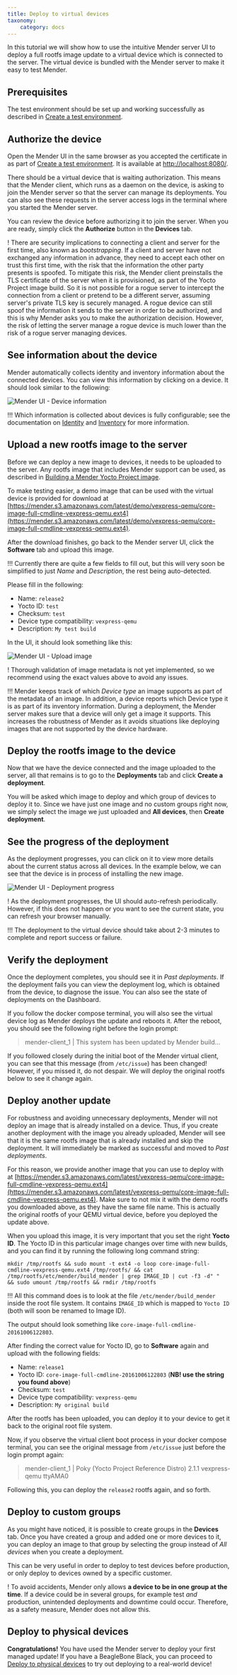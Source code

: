 ```yaml
---
title: Deploy to virtual devices
taxonomy:
    category: docs
---
```


In this tutorial we will show how to use the intuitive Mender server UI
to deploy a full rootfs image update to a virtual device which is
connected to the server. The virtual device is bundled with the
Mender server to make it easy to test Mender.


## Prerequisites

The test environment should be set up and working successfully
as described in [Create a test environment](../Create-a-test-environment).


## Authorize the device

Open the Mender UI in the same browser as you accepted the certificate
in as part of [Create a test environment](../Create-a-test-environment).
It is available at [http://localhost:8080/](http://localhost:8080/?target=_blank).

There should be a virtual device that is waiting authorization.
This means that the Mender client, which runs as a daemon on the device,
is asking to join the Mender server so that the server can manage
its deployments. You can also see these requests
in the server access logs in the terminal where you started the
Mender server.

You can review the device before authorizing it to join the server.
When you are ready, simply click the **Authorize** button
in the **Devices** tab.

! There are security implications to connecting a client and server for the first time, also known as *bootstrapping*. If a client and server have not exchanged any information in advance, they need to accept each other on trust this first time, with the risk that the information the other party presents is spoofed. To mitigate this risk, the Mender client preinstalls the TLS certificate of the server when it is provisioned, as part of the Yocto Project image build. So it is not possible for a rogue server to intercept the connection from a client or pretend to be a different server, assuming server's private TLS key is securely managed. A rogue device can still spoof the information it sends to the server in order to be authorized, and this is why Mender asks you to make the authorization decision. However, the risk of letting the server manage a rogue device is much lower than the risk of a rogue server managing devices.


## See information about the device

Mender automatically collects identity and inventory information
about the connected devices. You can view this information by
clicking on a device. It should look similar to the following:

![Mender UI - Device information](device_information.png)


!!! Which information is collected about devices is fully configurable; see the documentation on [Identity](../../Client-configuration/Identity) and [Inventory](../../Client-configuration/Inventory) for more information.


## Upload a new rootfs image to the server

Before we can deploy a new image to devices, it needs
to be uploaded to the server. Any rootfs image that
includes Mender support can be used, as described in
[Building a Mender Yocto Project image](../../Artifacts/Building-Mender-Yocto-image).

To make testing easier, a demo image that can be used with
the virtual device is provided for download at
[https://mender.s3.amazonaws.com/latest/demo/vexpress-qemu/core-image-full-cmdline-vexpress-qemu.ext4](https://mender.s3.amazonaws.com/latest/demo/vexpress-qemu/core-image-full-cmdline-vexpress-qemu.ext4).

After the download finishes, go back to the Mender server UI,
click the **Software** tab and upload this image.

!!! Currently there are quite a few fields to fill out, but this will very soon be simplified to just *Name* and *Description*, the rest being auto-detected.

Please fill in the following:

* Name: `release2`
* Yocto ID: `test`
* Checksum: `test`
* Device type compatibility: `vexpress-qemu`
* Description: `My test build`

In the UI, it should look something like this:

![Mender UI - Upload image](upload_image.png)

! Thorough validation of image metadata is not yet implemented, so we recommend using the exact values above to avoid any issues.

!!! Mender keeps track of which *Device type* an image supports as part of the metadata of an image. In addition, a device reports which Device type it is as part of its inventory information. During a deployment, the Mender server makes sure that a device will only get a image it supports. This increases the robustness of Mender as it avoids situations like deploying images that are not supported by the device hardware.


## Deploy the rootfs image to the device

Now that we have the device connected and the image
uploaded to the server, all that remains is to go to the
**Deployments** tab and click **Create a deployment**.

You will be asked which image to deploy and which
group of devices to deploy it to. Since we have just
one image and no custom groups right now, we simply select
the image we just uploaded and **All devices**, then
**Create deployment**.


## See the progress of the deployment

As the deployment progresses, you can click on it to view more details about the current status across all devices.
In the example below, we can see that the device is in process of installing the new image.

![Mender UI - Deployment progress](deployment_report.png)

! As the deployment progresses, the UI should auto-refresh periodically. However, if this does not happen or you want to see the current state, you can refresh your browser manually.

!!! The deployment to the virtual device should take about 2-3 minutes to complete and report success or failure.


## Verify the deployment

Once the deployment completes, you should see it in *Past deployments*.
If the deployment fails you can view the deployment log,
which is obtained from the device, to diagnose the issue.
You can also see the state of deployments on the Dashboard.

If you follow the docker compose terminal, you will also see
the virtual device log as Mender deploys the update and
reboots it. After the reboot, you should see the following
right before the login prompt:

> mender-client_1             | This system has been updated by Mender build...  

If you followed closely during the initial boot of the Mender virtual
client, you can see that this message (from `/etc/issue`) has been changed!
However, if you missed it, do not despair. We will deploy the original
rootfs below to see it change again.


## Deploy another update

For robustness and avoiding unnecessary deployments, Mender
will not deploy an image that is already installed on a device.
Thus, if you create another deployment with the image you already
uploaded, Mender will see that it is the same rootfs image
that is already installed and skip the deployment. It will
immediately be marked as successful and moved to *Past deployments*.

For this reason, we provide another image that you can use
to deploy with at [https://mender.s3.amazonaws.com/latest/vexpress-qemu/core-image-full-cmdline-vexpress-qemu.ext4](https://mender.s3.amazonaws.com/latest/vexpress-qemu/core-image-full-cmdline-vexpress-qemu.ext4). 
Make sure to not mix it with the demo rootfs you downloaded above,
as they have the same file name.
This is actually the original rootfs of your
QEMU virtual device, before you deployed the update above.

When you upload this image, it is very important that
you set the right **Yocto ID**. The Yocto ID in this particular
image changes over time with new builds, and you can find it by running the
following long command string:

```
mkdir /tmp/rootfs && sudo mount -t ext4 -o loop core-image-full-cmdline-vexpress-qemu.ext4 /tmp/rootfs/ && cat /tmp/rootfs/etc/mender/build_mender | grep IMAGE_ID | cut -f3 -d" "  && sudo umount /tmp/rootfs && rmdir /tmp/rootfs
```

!!! All this command does is to look at the file `/etc/mender/build_mender` inside the root file system. It contains `IMAGE_ID` which is mapped to `Yocto ID` (both will soon be renamed to Image ID).

The output should look something like `core-image-full-cmdline-20161006122803`.

After finding the correct value for Yocto ID, go
to **Software** again and upload with the following fields:

* Name: `release1`
* Yocto ID: `core-image-full-cmdline-20161006122803` (**NB! use the string you found above**)
* Checksum: `test`
* Device type compatibility: `vexpress-qemu`
* Description: `My original build`

After the rootfs has been uploaded, you can deploy it to your device
to get it back to the original root file system.

Now, if you observe the virtual client boot process
in your docker compose terminal, you can see the original message
from `/etc/issue` just before the login prompt again:

> mender-client_1             | Poky (Yocto Project Reference Distro) 2.1.1 vexpress-qemu ttyAMA0

Following this, you can deploy the `release2` rootfs again, and so forth.


## Deploy to custom groups

As you might have noticed, it is possible to create
groups in the **Devices** tab. Once you have created a
group and added one or more devices to it, you can deploy
an image to that group by selecting the group instead
of *All devices* when you create a deployment.

This can be very useful in order to deploy to test devices
before production, or only deploy to devices owned by a specific customer.

! To avoid accidents, Mender only allows **a device to be in one group at the time**. If a device could be in several groups, for example test *and* production, unintended deployments and downtime could occur. Therefore, as a safety measure, Mender does not allow this.


## Deploy to physical devices

**Congratulations!** You have used the Mender server to deploy your first managed update!
If you have a BeagleBone Black, you can proceed to
[Deploy to physical devices](../Deploy-to-physical-devices) to try out deploying to a
real-world device!
